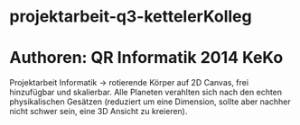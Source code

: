projektarbeit-q3-kettelerKolleg
===============================

Authoren: QR Informatik 2014 KeKo
=================================


Projektarbeit Informatik -> rotierende Körper auf 2D Canvas, frei hinzufügbar und skalierbar.
Alle Planeten verahlten sich nach den echten physikalischen Gesätzen (reduziert um eine Dimension, sollte aber nachher nicht schwer sein, eine 3D Ansicht zu kreieren).
